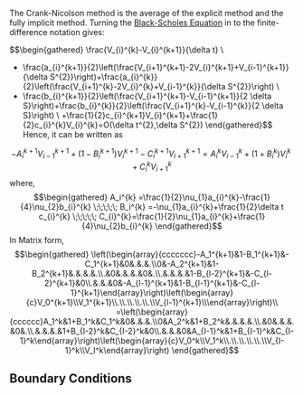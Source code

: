 The Crank-Nicolson method is the average of the explicit method and the fully implicit method. Turning the [Black-Scholes Equation](Black-Scholes%20Equation.md) in to the finite-difference notation gives: 

$$\begin{gathered}
\frac{V_{i}^{k}-V_{i}^{k+1}}{\delta t} \\
+ \frac{a_{i}^{k+1}}{2}\left(\frac{V_{i+1}^{k+1}-2V_{i}^{k+1}+V_{i-1}^{k+1}}{\delta S^{2}}\right)+\frac{a_{i}^{k}}{2}\left(\frac{V_{i+1}^{k}-2V_{i}^{k}+V_{i-1}^{k}}{\delta S^{2}}\right) \\
+ \frac{b_{i}^{k+1}}{2}\left(\frac{V_{i+1}^{k+1}-V_{i-1}^{k+1}}{2 \delta S}\right)+\frac{b_{i}^{k}}{2}\left(\frac{V_{i+1}^{k}-V_{i-1}^{k}}{2 \delta S}\right) \\
+\frac{1}{2}c_{i}^{k+1}V_{i}^{k+1}+\frac{1}{2}c_{i}^{k}V_{i}^{k}=O(\delta t^{2},\delta S^{2})
\end{gathered}$$
Hence, it can be written as 

$$-A_i^{k+1}V_{i-1}^{k+1}+(1-B_i^{k+1})V_i^{k+1}-C_i^{k+1}V_{i+1}^{k+1}=A_i^kV_{i-1}^k+(1+B_i^k)V_i^k+C_i^kV_{i+1}^k$$
where, 
$$\begin{gathered}
A_i^{k} =\frac{1}{2}\nu_{1}a_{i}^{k}-\frac{1}{4}\nu_{2}b_{i}^{k} \;\;\;\;\;
B_i^{k} =-\nu_{1}a_{i}^{k}+\frac{1}{2}\delta t c_{i}^{k} \;\;\;\;\;
C_{i}^{k}=\frac{1}{2}\nu_{1}a_{i}^{k}+\frac{1}{4}\nu_{2}b_{i}^{k} 
\end{gathered}$$
In Matrix form, 
$$\begin{gathered}
\left(\begin{array}{ccccccc}-A_1^{k+1}&1-B_1^{k+1}&-C_1^{k+1}&0&.&.&.\\0&-A_2^{k+1}&1-B_2^{k+1}&.&.&.&.\\.&0&.&.&.&0&.\\.&.&.&.&1-B_{l-2}^{k+1}&-C_{l-2}^{k+1}&0\\.&.&.&0&-A_{l-1}^{k+1}&1-B_{l-1}^{k+1}&-C_{l-1}^{k+1}\end{array}\right)\left(\begin{array}{c}V_0^{k+1}\\V_1^{k+1}\\.\\.\\.\\.\\.\\V_{l-1}^{k+1}\\\end{array}\right)\\
=\left(\begin{array}{cccccc}A_1^k&1+B_1^k&C_1^k&0&.&.&.\\0&A_2^k&1+B_2^k&.&.&.&.\\.&0&.&.&.&0&.\\.&.&.&.&1+B_{I-2}^k&C_{I-2}^k&0\\.&.&.&0&A_{I-1}^k&1+B_{I-1}^k&C_{I-1}^k\end{array}\right)\left(\begin{array}{c}V_0^k\\V_1^k\\.\\.\\.\\.\\.\\V_{I-1}^k\\V_I^k\end{array}\right)
\end{gathered}$$
## Boundary Conditions 